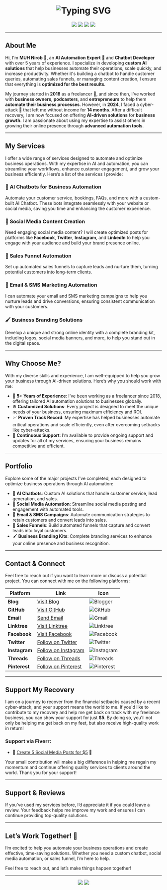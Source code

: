 <h1 align="center">
  <img src="https://readme-typing-svg.demolab.com?font=Fira+Code&size=28&pause=1000&color=00D084&center=true&vCenter=true&width=1000&lines=Welcome+to+MUH+Nirob%27s+Automation+Hub;Helping+Businesses+Grow+With+AI+Solutions;Transforming+Your+Online+Presence+Since+2018" alt="Typing SVG" />
</h1>

<p align="center">
  <img src="https://img.shields.io/badge/Freelancer_Since-2018-22c55e?style=for-the-badge&logo=freelancer" />
  <img src="https://img.shields.io/badge/Target-USA%2FUK%2FCanada%2FAustralia-blue?style=for-the-badge&logo=world" />
  <img src="https://img.shields.io/badge/Skills-Chatbot%2C+Branding%2C+Funnels-orange?style=for-the-badge&logo=vercel" />
  <img src="https://img.shields.io/badge/Open+to+Hire-Yes-F97316?style=for-the-badge&logo=upwork" />
</p>

---

## About Me

Hi, I'm **MUH Nirob** 🚀, an **AI Automation Expert** 🤖 and **Chatbot Developer** with over 5 years of experience. I specialize in developing **custom AI solutions** that help businesses automate their operations, scale quickly, and increase productivity. Whether it's building a chatbot to handle customer queries, automating sales funnels, or managing content creation, I ensure that everything is **optimized for the best results**.

My journey started in **2018** as a freelancer 💼, and since then, I've worked with **business owners**, **podcasters**, and **entrepreneurs** to help them **automate their business processes**. However, in **2024**, I faced a cyber-attack 🦠 that left me without income for **14 months**. After a difficult recovery, I am now focused on offering **AI-driven solutions** for **business growth**. I am passionate about using my expertise to assist others in growing their online presence through **advanced automation tools**.

---

## My Services

I offer a wide range of services designed to automate and optimize business operations. With my expertise in AI and automation, you can streamline your workflows, enhance customer engagement, and grow your business efficiently. Here’s a list of the services I provide:

### 🤖 **AI Chatbots for Business Automation**
Automate your customer service, bookings, FAQs, and more with a custom-built AI Chatbot. These bots integrate seamlessly with your website or social media, saving you time and enhancing the customer experience.

### 📱 **Social Media Content Creation**
Need engaging social media content? I will create optimized posts for platforms like **Facebook**, **Twitter**, **Instagram**, and **LinkedIn** to help you engage with your audience and build your brand presence online.

### 🔄 **Sales Funnel Automation**
Set up automated sales funnels to capture leads and nurture them, turning potential customers into long-term clients.

### 📧 **Email & SMS Marketing Automation**
I can automate your email and SMS marketing campaigns to help you nurture leads and drive conversions, ensuring consistent communication with your customers.

### 🖌️ **Business Branding Solutions**
Develop a unique and strong online identity with a complete branding kit, including logos, social media banners, and more, to help you stand out in the digital space.

---

## Why Choose Me?

With my diverse skills and experience, I am well-equipped to help you grow your business through AI-driven solutions. Here’s why you should work with me:

- 💼 **5+ Years of Experience**: I’ve been working as a freelancer since 2018, offering tailored AI automation solutions to businesses globally.
- ⚙️ **Customized Solutions**: Every project is designed to meet the unique needs of your business, ensuring maximum efficiency and ROI.
- 📈 **Proven Track Record**: My expertise has helped businesses automate critical operations and scale efficiently, even after overcoming setbacks like cyber-attacks.
- 🔄 **Continuous Support**: I’m available to provide ongoing support and updates for all of my services, ensuring your business remains competitive and efficient.

---

## Portfolio

Explore some of the major projects I've completed, each designed to optimize business operations through AI automation:

- 🤖 **AI Chatbots**: Custom AI solutions that handle customer service, lead generation, and sales.
- 📱 **Social Media Automation**: Streamline social media posting and engagement with automated tools.
- 📧 **Email & SMS Campaigns**: Automate communication strategies to retain customers and convert leads into sales.
- 🔄 **Sales Funnels**: Build automated funnels that capture and convert leads into loyal customers.
- 🖌️ **Business Branding Kits**: Complete branding services to enhance your online presence and business recognition.

---

## Contact & Connect

Feel free to reach out if you want to learn more or discuss a potential project. You can connect with me on the following platforms:

| Platform       | Link                                         | Icon                                                                 |
|----------------|----------------------------------------------|----------------------------------------------------------------------|
| **Blog**       | [Visit Blog](https://muhnirob24.blogspot.com) | ![Blogger](https://img.shields.io/badge/Blogger-orange?style=for-the-badge&logo=blogger) |
| **GitHub**     | [Visit GitHub](https://github.com/muhnirob25) | ![GitHub](https://img.shields.io/badge/GitHub-black?style=for-the-badge&logo=github) |
| **Email**      | [Send Email](mailto:nirobtch@gmail.com)       | ![Gmail](https://img.shields.io/badge/Gmail-red?style=for-the-badge&logo=gmail) |
| **Linktree**   | [Visit Linktree](https://linktr.ee/muhnirob24) | ![Linktree](https://img.shields.io/badge/Linktree-000000?style=for-the-badge&logo=linktree) |
| **Facebook**   | [Visit Facebook](https://facebook.com/md.uzzolhossinnirob) | ![Facebook](https://img.shields.io/badge/Facebook-blue?style=for-the-badge&logo=facebook) |
| **Twitter**    | [Follow on Twitter](https://x.com/muhnirob24) | ![Twitter](https://img.shields.io/badge/Twitter-00acee?style=for-the-badge&logo=twitter) |
| **Instagram**  | [Follow on Instagram](https://instagram.com/muhnirob24) | ![Instagram](https://img.shields.io/badge/Instagram-E4405F?style=for-the-badge&logo=instagram) |
| **Threads**    | [Follow on Threads](https://www.threads.net/@muhnirob24) | ![Threads](https://img.shields.io/badge/Threads-3F3F3F?style=for-the-badge&logo=threads) |
| **Pinterest**  | [Follow on Pinterest](https://www.pinterest.com/muhnirob24) | ![Pinterest](https://img.shields.io/badge/Pinterest-E60023?style=for-the-badge&logo=pinterest) |

---

## Support My Recovery

I am on a journey to recover from the financial setbacks caused by a recent cyber-attack, and your support means the world to me. If you'd like to contribute to my recovery and help me get back on track with my freelance business, you can show your support for just **$5**. By doing so, you'll not only be helping me get back on my feet, but also receive high-quality work in return!

### Support via Fiverr:

- 🌟 [Create 5 Social Media Posts for $5](https://www.fiverr.com/muhnirob24/create-5-social-media-posts-for-facebook-twitter-and-tumblr-for-5-dollars) 🌟

Your small contribution will make a big difference in helping me regain my momentum and continue offering quality services to clients around the world. Thank you for your support!

---

## Support & Reviews

If you’ve used my services before, I’d appreciate it if you could leave a review. Your feedback helps me improve my work and ensures I can continue providing top-quality solutions. 

---

## Let’s Work Together! 🤝

I’m excited to help you automate your business operations and create effective, time-saving solutions. Whether you need a custom chatbot, social media automation, or sales funnel, I’m here to help.

Feel free to reach out, and let’s make things happen together!

---

<p align="center">
  <img src="https://img.shields.io/badge/Thank+You%21-red?style=for-the-badge&logo=gratipay" />
  <img src="https://img.shields.io/badge/Support+My+Journey-blue?style=for-the-badge&logo=coinbase" />
</p>
